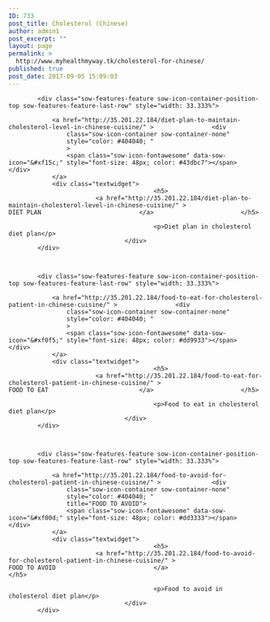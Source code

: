 ```yaml
---
ID: 733
post_title: Cholesterol (Chinese)
author: admin1
post_excerpt: ""
layout: page
permalink: >
  http://www.myhealthmyway.tk/cholesterol-for-chinese/
published: true
post_date: 2017-09-05 15:09:03
---
```

<div id="pl-733"  class="panel-layout" ><div id="pg-733-0"  class="panel-grid panel-no-style"  data-style="{&quot;background_display&quot;:&quot;tile&quot;,&quot;cell_alignment&quot;:&quot;flex-start&quot;}" ><div id="pgc-733-0-0"  class="panel-grid-cell"  data-weight="1" ><div id="panel-733-0-0-0" class="so-panel widget widget_sow-features panel-first-child panel-last-child" data-index="0" data-style="{&quot;background_display&quot;:&quot;tile&quot;}" ><div class="so-widget-sow-features so-widget-sow-features-default-2cb85fc497f8">
<div class="sow-features-list sow-features-responsive">

			
			
			<div class="sow-features-feature sow-icon-container-position-top sow-features-feature-last-row" style="width: 33.333%">

				<a href="http://35.201.22.184/diet-plan-to-maintain-cholesterol-level-in-chinese-cuisine/" >				<div
					class="sow-icon-container sow-container-none"
                    style="color: #404040; "
					>
					<span class="sow-icon-fontawesome" data-sow-icon="&#xf15c;" style="font-size: 48px; color: #43dbc7"></span>				</div>
				</a>
				<div class="textwidget">
											<h5>
							<a href="http://35.201.22.184/diet-plan-to-maintain-cholesterol-level-in-chinese-cuisine/" >							DIET PLAN							</a>						</h5>
					
											<p>Diet plan in cholesterol diet plan</p>					
									</div>
			</div>

		
			
			<div class="sow-features-feature sow-icon-container-position-top sow-features-feature-last-row" style="width: 33.333%">

				<a href="http://35.201.22.184/food-to-eat-for-cholesterol-patient-in-chinese-cuisine/" >				<div
					class="sow-icon-container sow-container-none"
                    style="color: #404040; "
					>
					<span class="sow-icon-fontawesome" data-sow-icon="&#xf0f5;" style="font-size: 48px; color: #dd9933"></span>				</div>
				</a>
				<div class="textwidget">
											<h5>
							<a href="http://35.201.22.184/food-to-eat-for-cholesterol-patient-in-chinese-cuisine/" >							FOOD TO EAT							</a>						</h5>
					
											<p>Food to eat in cholesterol diet plan</p>					
									</div>
			</div>

		
			
			<div class="sow-features-feature sow-icon-container-position-top sow-features-feature-last-row" style="width: 33.333%">

				<a href="http://35.201.22.184/food-to-avoid-for-cholesterol-patient-in-chinese-cuisine/" >				<div
					class="sow-icon-container sow-container-none"
                    style="color: #404040; "
					title="FOOD TO AVOID">
					<span class="sow-icon-fontawesome" data-sow-icon="&#xf00d;" style="font-size: 48px; color: #dd3333"></span>				</div>
				</a>
				<div class="textwidget">
											<h5>
							<a href="http://35.201.22.184/food-to-avoid-for-cholesterol-patient-in-chinese-cuisine/" >							FOOD TO AVOID							</a>						</h5>
					
											<p>Food to avoid in cholesterol diet plan</p>					
									</div>
			</div>

			
</div>
</div></div></div></div></div>